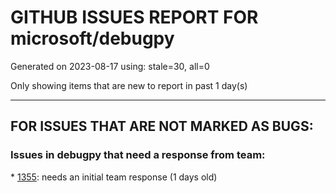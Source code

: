 
# GITHUB ISSUES REPORT FOR microsoft/debugpy


Generated on 2023-08-17 using: stale=30, all=0


Only showing items that are new to report in past 1 day(s)


---

## FOR ISSUES THAT ARE NOT MARKED AS BUGS:


### Issues in debugpy that need a response from team:


\* [1355](https://github.com/microsoft/debugpy/issues/1355 "Pytest debugger isn't compatible with vscode+playwright"): needs an initial team response (1 days old)
